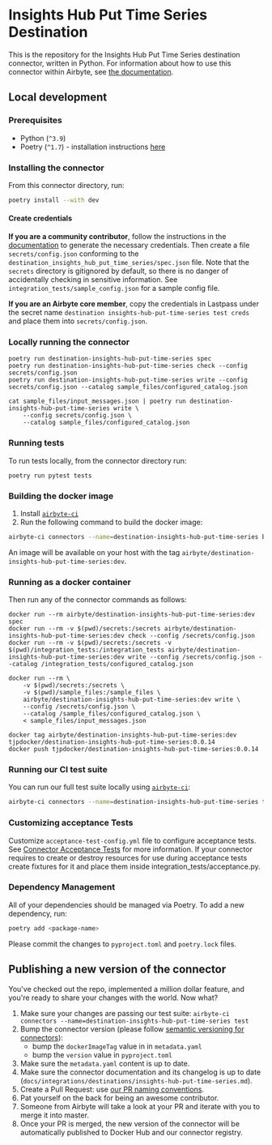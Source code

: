 # Insights Hub Put Time Series Destination

This is the repository for the Insights Hub Put Time Series destination connector, written in Python.
For information about how to use this connector within Airbyte, see [the documentation](https://docs.airbyte.com/integrations/destinations/insights-hub-put-time-series).

## Local development

### Prerequisites

* Python (`^3.9`)
* Poetry (`^1.7`) - installation instructions [here](https://python-poetry.org/docs/#installation)



### Installing the connector

From this connector directory, run:
```bash
poetry install --with dev
```


#### Create credentials

**If you are a community contributor**, follow the instructions in the [documentation](https://docs.airbyte.com/integrations/destinations/insights-hub-put-time-series)
to generate the necessary credentials. Then create a file `secrets/config.json` conforming to the `destination_insights_hub_put_time_series/spec.json` file.
Note that the `secrets` directory is gitignored by default, so there is no danger of accidentally checking in sensitive information.
See `integration_tests/sample_config.json` for a sample config file.

**If you are an Airbyte core member**, copy the credentials in Lastpass under the secret name `destination insights-hub-put-time-series test creds`
and place them into `secrets/config.json`.

### Locally running the connector
```
poetry run destination-insights-hub-put-time-series spec
poetry run destination-insights-hub-put-time-series check --config secrets/config.json
poetry run destination-insights-hub-put-time-series write --config secrets/config.json --catalog sample_files/configured_catalog.json

cat sample_files/input_messages.json | poetry run destination-insights-hub-put-time-series write \
    --config secrets/config.json \
    --catalog sample_files/configured_catalog.json

```

### Running tests

To run tests locally, from the connector directory run:

```
poetry run pytest tests
```

### Building the docker image

1. Install [`airbyte-ci`](https://github.com/airbytehq/airbyte/blob/master/airbyte-ci/connectors/pipelines/README.md)
2. Run the following command to build the docker image:
```bash
airbyte-ci connectors --name=destination-insights-hub-put-time-series build
```

An image will be available on your host with the tag `airbyte/destination-insights-hub-put-time-series:dev`.

### Running as a docker container

Then run any of the connector commands as follows:
```
docker run --rm airbyte/destination-insights-hub-put-time-series:dev spec
docker run --rm -v $(pwd)/secrets:/secrets airbyte/destination-insights-hub-put-time-series:dev check --config /secrets/config.json
docker run --rm -v $(pwd)/secrets:/secrets -v $(pwd)/integration_tests:/integration_tests airbyte/destination-insights-hub-put-time-series:dev write --config /secrets/config.json --catalog /integration_tests/configured_catalog.json

docker run --rm \
    -v $(pwd)/secrets:/secrets \
    -v $(pwd)/sample_files:/sample_files \
    airbyte/destination-insights-hub-put-time-series:dev write \
    --config /secrets/config.json \
    --catalog /sample_files/configured_catalog.json \
    < sample_files/input_messages.json

docker tag airbyte/destination-insights-hub-put-time-series:dev tjpdocker/destination-insights-hub-put-time-series:0.0.14
docker push tjpdocker/destination-insights-hub-put-time-series:0.0.14
```

### Running our CI test suite

You can run our full test suite locally using [`airbyte-ci`](https://github.com/airbytehq/airbyte/blob/master/airbyte-ci/connectors/pipelines/README.md):

```bash
airbyte-ci connectors --name=destination-insights-hub-put-time-series test
```

### Customizing acceptance Tests

Customize `acceptance-test-config.yml` file to configure acceptance tests. See [Connector Acceptance Tests](https://docs.airbyte.com/connector-development/testing-connectors/connector-acceptance-tests-reference) for more information.
If your connector requires to create or destroy resources for use during acceptance tests create fixtures for it and place them inside integration_tests/acceptance.py.

### Dependency Management

All of your dependencies should be managed via Poetry.
To add a new dependency, run:

```bash
poetry add <package-name>
```

Please commit the changes to `pyproject.toml` and `poetry.lock` files.

## Publishing a new version of the connector

You've checked out the repo, implemented a million dollar feature, and you're ready to share your changes with the world. Now what?
1. Make sure your changes are passing our test suite: `airbyte-ci connectors --name=destination-insights-hub-put-time-series test`
2. Bump the connector version (please follow [semantic versioning for connectors](https://docs.airbyte.com/contributing-to-airbyte/resources/pull-requests-handbook/#semantic-versioning-for-connectors)):
    - bump the `dockerImageTag` value in in `metadata.yaml`
    - bump the `version` value in `pyproject.toml`
3. Make sure the `metadata.yaml` content is up to date.
4. Make sure the connector documentation and its changelog is up to date (`docs/integrations/destinations/insights-hub-put-time-series.md`).
5. Create a Pull Request: use [our PR naming conventions](https://docs.airbyte.com/contributing-to-airbyte/resources/pull-requests-handbook/#pull-request-title-convention).
6. Pat yourself on the back for being an awesome contributor.
7. Someone from Airbyte will take a look at your PR and iterate with you to merge it into master.
8. Once your PR is merged, the new version of the connector will be automatically published to Docker Hub and our connector registry.
